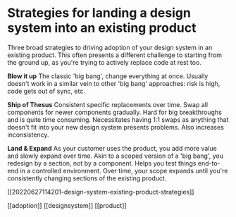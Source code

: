# Strategies for landing a design system into an existing product

Three broad strategies to driving adoption of your design system in an existing product. This often presents a different challenge to starting from the ground up, as you're trying to actively replace code at rest too.

**Blow it up**
The classic 'big bang', change everything at once.
Usually doesn't work in a similar vein to other 'big bang' approaches: risk is high, code gets out of sync, etc.

**Ship of Thesus**
Consistent specific replacements over time.
Swap all components for newer components gradually. Hard for big breakthroughs and is quite time consuming. Necessitates having 1:1 swaps as anything that doesn't fit into your new design system presents problems. Also increases inconsistency.

**Land & Expand**
As your customer uses the product, you add more value and slowly expand over time.
Akin to a scoped version of a 'big bang', you redesign by a section, not by a component. Helps you test things end-to-end in a controlled environment. Over time, your scope expands until you're consistently changing sections of the existing product.

[[20220627114201-design-system-existing-product-strategies]]

[[adoption]]
[[designsystem]]
[[product]]